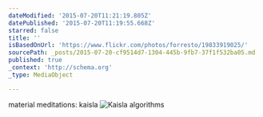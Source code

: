 ```yaml
---
dateModified: '2015-07-20T11:21:19.805Z'
datePublished: '2015-07-20T11:19:55.668Z'
starred: false
title: ''
isBasedOnUrl: 'https://www.flickr.com/photos/forresto/19833919025/'
sourcePath: _posts/2015-07-20-cf9514d7-1304-445b-9fb7-37f1f532ba05.md
published: true
_context: 'http://schema.org'
_type: MediaObject

---
```

material meditations: kaisla ![Kaisla algorithms](https://farm1.staticflickr.com/561/19833919025_4fb262cf08_b.jpg)